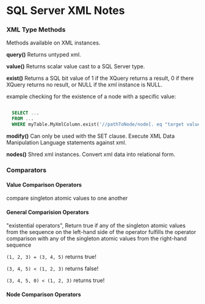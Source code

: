 # SQL Server XML Notes

### XML Type Methods

Methods available on XML instances.

**query()** Returns untyped xml.

**value()** Returns scalar value cast to a SQL Server type.

**exist()** Returns a SQL bit value of 1 if the XQuery returns a result, 0 if there XQuery returns no result, or NULL if the xml instance is NULL. 

example checking for the existence of a node with a specific value:
```sql

  SELECT ...
  FROM ...
  WHERE myTable.MyXmlColumn.exist('//pathToNode/node[. eq "target value"]')

```

**modify()** Can only be used with the SET clause. Execute XML Data Manipulation Language statements against xml.

**nodes()** Shred xml instances. Convert xml data into relational form.

### Comparators

#### Value Comparison Operators

compare singleton atomic values to one another

#### General Comparision Operators

"existential operators", Return true if any of the singleton atomic values from the sequence on the left-hand side of the operator fulfills the operator comparison with any of the singleton atomic values from the right-hand sequence

`(1, 2, 3) = (3, 4, 5)` returns true!

`(3, 4, 5) < (1, 2, 3)` returns false!

`(3, 4, 5, 0) < (1, 2, 3)` returns true!

#### Node Comparison Operators

